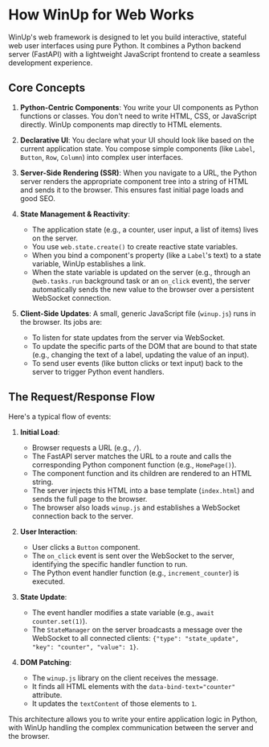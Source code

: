 # How WinUp for Web Works

WinUp's web framework is designed to let you build interactive, stateful web user interfaces using pure Python. It combines a Python backend server (FastAPI) with a lightweight JavaScript frontend to create a seamless development experience.

## Core Concepts

1.  **Python-Centric Components**: You write your UI components as Python functions or classes. You don't need to write HTML, CSS, or JavaScript directly. WinUp components map directly to HTML elements.

2.  **Declarative UI**: You declare what your UI should look like based on the current application state. You compose simple components (like `Label`, `Button`, `Row`, `Column`) into complex user interfaces.

3.  **Server-Side Rendering (SSR)**: When you navigate to a URL, the Python server renders the appropriate component tree into a string of HTML and sends it to the browser. This ensures fast initial page loads and good SEO.

4.  **State Management & Reactivity**:
    - The application state (e.g., a counter, user input, a list of items) lives on the server.
    - You use `web.state.create()` to create reactive state variables.
    - When you bind a component's property (like a `Label`'s text) to a state variable, WinUp establishes a link.
    - When the state variable is updated on the server (e.g., through an `@web.tasks.run` background task or an `on_click` event), the server automatically sends the new value to the browser over a persistent WebSocket connection.

5.  **Client-Side Updates**: A small, generic JavaScript file (`winup.js`) runs in the browser. Its jobs are:
    - To listen for state updates from the server via WebSocket.
    - To update the specific parts of the DOM that are bound to that state (e.g., changing the text of a label, updating the value of an input).
    - To send user events (like button clicks or text input) back to the server to trigger Python event handlers.

## The Request/Response Flow

Here's a typical flow of events:

1.  **Initial Load**:
    - Browser requests a URL (e.g., `/`).
    - The FastAPI server matches the URL to a route and calls the corresponding Python component function (e.g., `HomePage()`).
    - The component function and its children are rendered to an HTML string.
    - The server injects this HTML into a base template (`index.html`) and sends the full page to the browser.
    - The browser also loads `winup.js` and establishes a WebSocket connection back to the server.

2.  **User Interaction**:
    - User clicks a `Button` component.
    - The `on_click` event is sent over the WebSocket to the server, identifying the specific handler function to run.
    - The Python event handler function (e.g., `increment_counter`) is executed.

3.  **State Update**:
    - The event handler modifies a state variable (e.g., `await counter.set(1)`).
    - The `StateManager` on the server broadcasts a message over the WebSocket to all connected clients: `{"type": "state_update", "key": "counter", "value": 1}`.

4.  **DOM Patching**:
    - The `winup.js` library on the client receives the message.
    - It finds all HTML elements with the `data-bind-text="counter"` attribute.
    - It updates the `textContent` of those elements to `1`.

This architecture allows you to write your entire application logic in Python, with WinUp handling the complex communication between the server and the browser. 